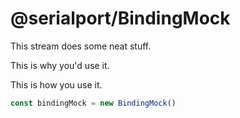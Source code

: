 # @serialport/BindingMock

This stream does some neat stuff.

This is why you'd use it.

This is how you use it.
```js
const bindingMock = new BindingMock()

```
